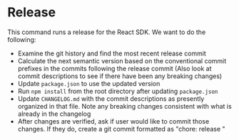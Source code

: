 # Release

This command runs a release for the React SDK. We want to do the following:

- Examine the git history and find the most recent release commit
- Calculate the next semantic version based on the conventional commit prefixes in the commits following the release commit (Also look at commit descriptions to see if there have been any breaking changes)
- Update `package.json` to use the updated version
- Run `npm install` from the root directory after updating `package.json`
- Update `CHANGELOG.md` with the commit descriptions as presently organized in that file. Note any breaking changes consistent with what is already in the changelog
- After changes are verified, ask if user would like to commit those changes. If they do, create a git commit formatted as "chore: release <version-number>"
